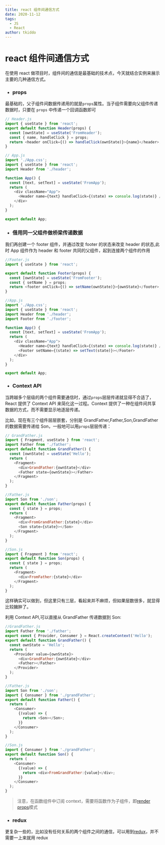 ```yaml
---
title: react 组件间通信方式
date: 2020-11-12
tags:
  - JS
  - React
author: tkiddo
---
```


# react 组件间通信方式

在使用 react 做项目时，组件间的通信是最基础的技术点，今天就结合实例来展示主要的几种通信方式。

- ### props

最基础的，父子组件间数据传递用的就是`props`属性。当子组件需要向父组件传递数据时，只要在 `props` 中传递一个回调函数即可

```js
// Header.js
import { useState } from 'react';
export default function Header(props) {
  const [ownState] = useState('FromHeader');
  const { name, handleClick } = props;
  return <header onClick={() => handleClick(ownState)}>{name}</header>;
}
```

```js
// App.js
import './App.css';
import { useState } from 'react';
import Header from './header';

function App() {
  const [text, setText] = useState('FromApp');
  return (
    <div className="App">
      <Header name={text} handleClick={(state) => console.log(state)} />
    </div>
  );
}

export default App;
```

- ### 借用同一父组件做桥梁传递数据

我们再创建一个 footer 组件，并通过改变 footer 的状态来改变 header 的状态,此时 App 组件作为 header 和 footer 共同的父组件，起到连接两个组件的作用

```js
//Footer.js
import { useState } from 'react';

export default function Footer(props) {
  const [ownState] = useState('FromFooter');
  const { setName } = props;
  return <footer onClick={() => setName(ownState)}>{ownState}</footer>;
}
```

```js
//App.js
import './App.css';
import { useState } from 'react';
import Header from './header';
import Footer from './footer';

function App() {
  const [text, setText] = useState('FromApp');
  return (
    <div className="App">
      <Header name={text} handleClick={(state) => console.log(state)} />
      <Footer setName={(state) => setText(state)}></Footer>
    </div>
  );
}

export default App;
```

- ### Context API

当跨越多个层级的两个组件需要通信时，通过`props`层层传递就显得不合适了，React 提供了 Context API 来简化这一过程。Context 提供了一种在组件间共享数据的方式，而不需要显示地逐层传递。

比如，现在有三个组件层层嵌套，分别是 GrandFather,Father,Son,GrandFather 的数据需要传递给 Son，一般地可以用`props`层层传递：

```js
// GrandFather.js
import { Fragment, useState } from 'react';
import Father from './father';
export default function GrandFather() {
  const [ownState] = useState('Hello');
  return (
    <Fragment>
      <div>GrandFather:{ownState}</div>
      <Father state={ownState}></Father>
    </Fragment>
  );
}

//Father.js
import Son from './son';
export default function Father(props) {
  const { state } = props;
  return (
    <Fragment>
      <div>FromGrandFather:{state}</div>
      <Son state={state}></Son>
    </Fragment>
  );
}

//Son.js
import { Fragment } from 'react';
export default function Son(props) {
  const { state } = props;
  return (
    <Fragment>
      <div>FromFather:{state}</div>
    </Fragment>
  );
}
```

这样确实可以做到，但这里只有三层，看起来并不麻烦，但如果层数很多，就显得比较臃肿了。

利用 Context API,可以直接从 GrandFather 传递数据到 Son:

```js
//GrandFather.js
import Father from './father';
export const { Provider, Consumer } = React.createContext('Hello');
export default function GrandFather() {
  const ownState = 'Hello';
  return (
    <Provider value={ownState}>
      <div>GrandFather:{ownState}</div>
      <Father></Father>
    </Provider>
  );
}

//Father.js
import Son from './son';
import { Consumer } from './grandFather';
export default function Father() {
  return (
    <Consumer>
      {(value) => {
        return <Son></Son>;
      }}
    </Consumer>
  );
}

//Son.js
import { Consumer } from './grandFather';
export default function Son() {
  return (
    <Consumer>
      {(value) => {
        return <div>FromGrandFather:{value}</div>;
      }}
    </Consumer>
  );
}
```

> 注意，在函数组件中订阅 context，需要将函数作为子组件，即[render props](https://react.docschina.org/docs/render-props.html)模式

- ### redux

更复杂一些的，比如没有任何关系的两个组件之间的通信，可以用到[redux](https://github.com/reduxjs/redux)，并不需要一上来就用 redux
